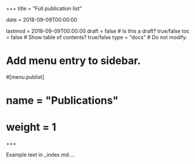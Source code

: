 +++ title = "Full publication list"

date = 2018-09-09T00:00:00

lastmod = 2018-09-09T00:00:00
draft = false # Is this a draft? true/false 
toc = false # Show table of contents? true/false 
type = "docs" # Do not modify.

# Add menu entry to sidebar.
#[menu.publist] 
#  name = "Publications" 
#  weight = 1 
+++

Example text in _index.md....
